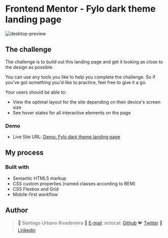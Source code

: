 # Frontend Mentor - Fylo dark theme landing page
![desktop-preview](https://user-images.githubusercontent.com/60886336/209477865-82638f87-ffc4-4b38-944a-19d152f168c3.jpg)
## The challenge

The challenge is to build out this landing page and get it looking as close to the design as possible.

You can use any tools you like to help you complete the challenge. So if you've got something you'd like to practice, feel free to give it a go.

Your users should be able to:

- View the optimal layout for the site depending on their device's screen size
- See hover states for all interactive elements on the page

### Demo

- Live Site URL: [Demo: Fylo dark theme landing page](https://sanurb.github.io/Frontend-Mentor-Challenges/fylo-dark-theme-landing-page/index.html)

## My process
### Built with

- Semantic HTML5 markup
- CSS custom properties (named classes according to BEM)
- CSS Flexbox and Grid
- Mobile-first workflow

## Author

> :man: Santiago Urbano Rivadeneira
> :e-mail: [E-mail](dsanturban@gmail.com)
> :octocat: [Github](https://github.com/sanurb)
> :bird: [Twitter](https://twitter.com/dsanturban)
> :blue_book: [Linkedin](https://www.linkedin.com/in/santurban)
